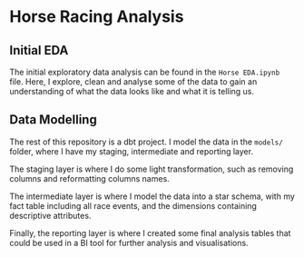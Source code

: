 # Horse Racing Analysis

## Initial EDA

The initial exploratory data analysis can be found in the `Horse EDA.ipynb` file.
Here, I explore, clean and analyse some of the data to gain an understanding of what the data looks like and what it is telling us.

## Data Modelling

The rest of this repository is a dbt project. I model the data in the `models/` folder, where I have my staging, intermediate and reporting layer.

The staging layer is where I do some light transformation, such as removing columns and reformatting columns names.

The intermediate layer is where I model the data into a star schema, with my fact table including all race events, and the dimensions containing descriptive attributes.

Finally, the reporting layer is where I created some final analysis tables that could be used in a BI tool for further analysis and visualisations.
